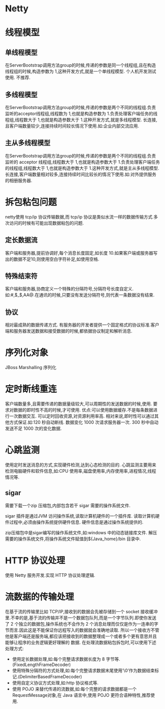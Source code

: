 # Netty



# 线程模型



## 单线程模型

在ServerBootstrap调用方法group的时候,传递的参数是同一个线程组,且在构造线程组的时候,构造参数为 1,这种开发方式,就是一个单线程模型.
个人机开发测试使用. 不推荐.



## 多线程模型

在ServerBootstrap调用方法group的时候,传递的参数是两个不同的线程组.负责监听的acceptor线程组,线程数为 1,也就是构造参数为 1.负责处理客户端任务的线程组,线程数大于 1,也就是构造参数大于 1.这种开发方式,就是多线程模型.
长连接,且客户端数量较少,连接持续时间较长情况下使用.如:企业内部交流应用.



## 主从多线程模型

在ServerBootstrap调用方法group的时候,传递的参数是两个不同的线程组.负责监听的 acceptor 线程组,线程数大于 1,也就是构造参数大于 1.负责处理客户端任务的线程组,线程数大于 1,也就是构造参数大于 1.这种开发方式,就是主从多线程模型.
长连接,客户端数量相对较多,连接持续时间比较长的情况下使用.如:对外提供服务的相册服务器.  



# 拆包粘包问题

netty使用 tcp/ip 协议传输数据,而 tcp/ip 协议是类似水流一样的数据传输方式.多次访问的时候有可能出现数据粘包的问题.



## 定长数据流

客户端和服务器,提前协调好,每个消息长度固定,如长度 10.如果客户端或服务器写出的数据不足10,则使用空白字符补足,如使用空格.



## 特殊结束符

客户端和服务器,协商定义一个特殊的分隔符号,分隔符号长度自定义.如:#,$_$,AA@.在通讯的时候,只要没有发送分隔符号,则代表一条数据没有结束.



## 协议

相对最成熟的数据传递方式. 有服务器的开发者提供一个固定格式的协议标准.客户端和服务器发送数据和接受数据的时候,都依据协议制定和解析消息.



# 序列化对象

JBoss Marshalling 序列化



# 定时断线重连

客户端数量多,且需要传递的数据量级较大,可以周期性的发送数据的时候,使用. 要求对数据的即时性不高的时候,才可使用.
优点:可以使用数据缓存.不是每条数据进行一次数据交互. 可以定时回收资源,对资源利用率高. 相对来说,即时性可以通过其他方式保证.如:120 秒自动断线. 数据变化 1000 次请求服务器一次. 300 秒中自动发送不足 1000 次的变化数据.



# 心跳监测

使用定时发送消息的方式,实现硬件检测,达到心态检测的目的.
心跳监测主要用来检测电脑硬件和软件信息,如:CPU 使用率,磁盘使用率,内存使用率,进程情况,线程情况等.



## sigar

需要下载一个zip 压缩包,内部包含若干 sigar 需要的操作系统文件.

sigar 插件是通过JVM 访问操作系统,读取计算机硬件的一个插件库. 读取计算机硬件过程中,必须由操作系统提供硬件信息. 硬件信息是通过操作系统提供的.

zip压缩包中是sigar编写的操作系统文件,如:windows 中的动态链接库文件.
解压需要的操作系统文件,将操作系统文件赋值到${Java_home}/bin 目录中.



# HTTP 协议处理

使用 Netty 服务开发.实现 HTTP 协议处理逻辑.  





# 流数据的传输处理

在基于流的传输里比如 TCP/IP,接收到的数据会先被存储到一个 socket 接收缓冲里.不幸的是,基于流的传输并不是一个数据包队列,而是一个字节队列.即使你发送了 2 个独立的数据包,操作系统也不会作为 2 个消息处理而仅仅是作为一连串的字节而言.因此这是不能保证你远程写入的数据就会准确地读取. 所以一个接收方不管他是客户端还是服务端,都应该把接收到的数据整理成一个或者多个更有意思并且能够让程序的业务逻辑更好理解的
数据.
在处理流数据粘包拆包时,可以使用下述处理方式:

* 使用定长数据处理,如:每个完整请求数据长度为 8 字节等.(FixedLengthFrameDecoder)
* 使用特殊分隔符的方式处理,如:每个完整请求数据末尾使用’\0’作为数据结束标记.(DelimiterBasedFrameDecoder)
* 使用自定义协议方式处理,如:http 协议格式等.
* 使用 POJO 来替代传递的流数据,如:每个完整的请求数据都是一个 RequestMessage对象,在 Java 语言中,使用 POJO 更符合语种特性,推荐使用.